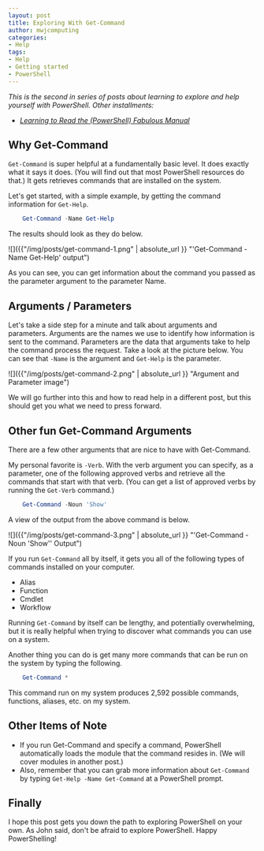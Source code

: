 ```yaml
---
layout: post
title: Exploring With Get-Command
author: mwjcomputing
categories: 
- Help
tags:
- Help
- Getting started
- PowerShell
---
```


_This is the second in series of posts about learning to explore and help yourself with PowerShell._
_Other installments:_

* _[Learning to Read the (PowerShell) Fabulous Manual](2018-05-01-learn-to-rtpm.md)_

## Why Get-Command

`Get-Command` is super helpful at a fundamentally basic level. It does exactly what it says it does. (You will find out that most PowerShell resources do that.) It gets retrieves commands that are installed on the system.

Let's get started, with a simple example, by getting the command information for `Get-Help`.

```PowerShell
    Get-Command -Name Get-Help
```

The results should look as they do below.

![]({{"/img/posts/get-command-1.png" | absolute_url }} "'Get-Command -Name Get-Help' output")

As you can see, you can get information about the command you passed as the parameter argument to the parameter Name.

## Arguments / Parameters

Let's take a side step for a minute and talk about arguments and parameters. Arguments are the names we use to identify how information is sent to the command. Parameters are the data that arguments take to help the command process the request. Take a look at the picture below. You can see that `-Name` is the argument and `Get-Help` is the parameter.

![]({{"/img/posts/get-command-2.png" | absolute_url }} "Argument and Parameter image")

We will go further into this and how to read help in a different  post, but this should get you what we need to press forward.

## Other fun Get-Command Arguments

There are a few other arguments that are nice to have with Get-Command.

My personal favorite is `-Verb`. With the verb argument you can specify, as a parameter, one of the following approved verbs and retrieve all the commands that start with that verb. (You can get a list of approved verbs by running the `Get-Verb` command.)

```PowerShell
    Get-Command -Noun 'Show'
```

A view of the output from the above command is below.

![]({{"/img/posts/get-command-3.png" | absolute_url }} "'Get-Command -Noun 'Show'' Output")

If you run `Get-Command` all by itself, it gets you all of the following types of commands installed on your computer.

* Alias
* Function
* Cmdlet
* Workflow

Running `Get-Command` by itself can be lengthy, and potentially overwhelming, but it is really helpful when trying to discover what commands you can use on a system.

Another thing you can do is get many more commands that can be run on the system by typing the following.

```PowerShell
    Get-Command *
```

This command run on my system produces 2,592 possible commands, functions, aliases, etc. on my system.

## Other Items of Note

* If you run Get-Command and specify a command, PowerShell automatically loads the module that the command resides in. (We will cover modules in another post.)
* Also, remember that you can grab more information about `Get-Command` by typing `Get-Help -Name Get-Command` at a PowerShell prompt.

## Finally

I hope this post gets you down the path to exploring PowerShell on your own. As John said, don't be afraid to explore PowerShell. Happy PowerShelling!